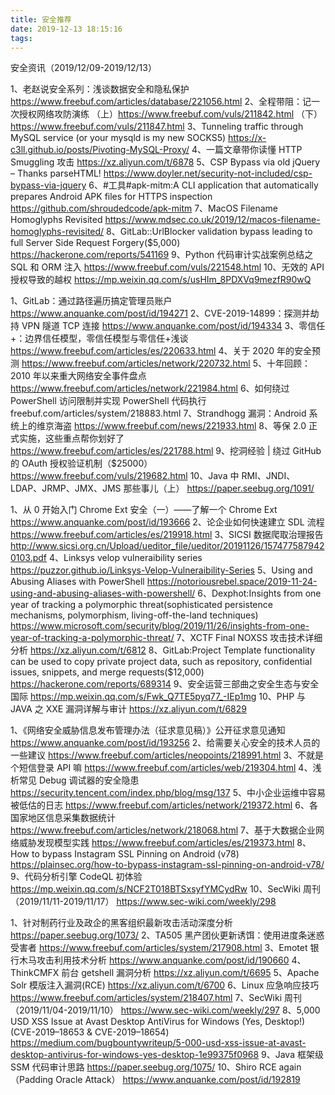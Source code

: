 ```yaml
---
title: 安全推荐
date: 2019-12-13 18:15:16
tags:
---
```


安全资讯（2019/12/09-2019/12/13）

1、老赵说安全系列：浅谈数据安全和隐私保护
https://www.freebuf.com/articles/database/221056.html
2、全程带阻：记一次授权网络攻防演练
（上）https://www.freebuf.com/vuls/211842.html
（下）https://www.freebuf.com/vuls/211847.html
3、Tunneling traffic through MySQL service (or your mysqld is my new SOCKS5)
https://x-c3ll.github.io/posts/Pivoting-MySQL-Proxy/
4、一篇文章带你读懂 HTTP Smuggling 攻击
https://xz.aliyun.com/t/6878
5、CSP Bypass via old jQuery – Thanks parseHTML!
https://www.doyler.net/security-not-included/csp-bypass-via-jquery
6、#工具#apk-mitm:A CLI application that automatically prepares Android APK files for HTTPS inspection
https://github.com/shroudedcode/apk-mitm
7、MacOS Filename Homoglyphs Revisited
https://www.mdsec.co.uk/2019/12/macos-filename-homoglyphs-revisited/
8、GitLab::UrlBlocker validation bypass leading to full Server Side Request Forgery(\$5,000)
https://hackerone.com/reports/541169
9、Python 代码审计实战案例总结之 SQL 和 ORM 注入
https://www.freebuf.com/vuls/221548.html
10、无效的 API 授权导致的越权
https://mp.weixin.qq.com/s/usHIm_8PDXVq9mezfR90wQ

1、GitLab：通过路径遍历搞定管理员账户
https://www.anquanke.com/post/id/194271
2、CVE-2019-14899：探测并劫持 VPN 隧道 TCP 连接
https://www.anquanke.com/post/id/194334
3、零信任+：边界信任模型，零信任模型与零信任+浅谈
https://www.freebuf.com/articles/es/220633.html
4、关于 2020 年的安全预测
https://www.freebuf.com/articles/network/220732.html
5、十年回顾：2010 年以来重大网络安全事件盘点
https://www.freebuf.com/articles/network/221984.html
6、如何绕过 PowerShell 访问限制并实现 PowerShell 代码执行
freebuf.com/articles/system/218883.html
7、Strandhogg 漏洞：Android 系统上的维京海盗
https://www.freebuf.com/news/221933.html
8、等保 2.0 正式实施，这些重点帮你划好了
https://www.freebuf.com/articles/es/221788.html
9、挖洞经验 | 绕过 GitHub 的 OAuth 授权验证机制（\$25000）
https://www.freebuf.com/vuls/219682.html
10、Java 中 RMI、JNDI、LDAP、JRMP、JMX、JMS 那些事儿（上）
https://paper.seebug.org/1091/

1、从 0 开始入门 Chrome Ext 安全（一）——了解一个 Chrome Ext
https://www.anquanke.com/post/id/193666
2、论企业如何快速建立 SDL 流程
https://www.freebuf.com/articles/es/219918.html
3、SICSI 数据爬取治理报告
http://www.sicsi.org.cn/Upload/ueditor_file/ueditor/20191126/1574775879420103.pdf
4、Linksys velop vulneraibility series
https://puzzor.github.io/Linksys-Velop-Vulneraibility-Series
5、Using and Abusing Aliases with PowerShell
https://notoriousrebel.space/2019-11-24-using-and-abusing-aliases-with-powershell/
6、Dexphot:Insights from one year of tracking a polymorphic threat(sophisticated persistence mechanisms, polymorphism, living-off-the-land techniques)
https://www.microsoft.com/security/blog/2019/11/26/insights-from-one-year-of-tracking-a-polymorphic-threat/
7、XCTF Final NOXSS 攻击技术详细分析
https://xz.aliyun.com/t/6812
8、GitLab:Project Template functionality can be used to copy private project data, such as repository, confidential issues, snippets, and merge requests(\$12,000)
https://hackerone.com/reports/689314
9、安全运营三部曲之安全生态与安全国际
https://mp.weixin.qq.com/s/Fwk_Q7TE5pyq77_-IEp1mg
10、PHP 与 JAVA 之 XXE 漏洞详解与审计
https://xz.aliyun.com/t/6829

1、《网络安全威胁信息发布管理办法（征求意见稿）》公开征求意见通知
https://www.anquanke.com/post/id/193256
2、给需要关心安全的技术人员的一些建议
https://www.freebuf.com/articles/neopoints/218991.html
3、不就是个短信登录 API 嘛
https://www.freebuf.com/articles/web/219304.html
4、浅析常见 Debug 调试器的安全隐患
https://security.tencent.com/index.php/blog/msg/137
5、中小企业运维中容易被低估的日志
https://www.freebuf.com/articles/network/219372.html
6、各国家地区信息采集数据统计
https://www.freebuf.com/articles/network/218068.html
7、基于大数据企业网络威胁发现模型实践
https://www.freebuf.com/articles/es/219373.html
8、How to bypass Instagram SSL Pinning on Android (v78)
https://plainsec.org/how-to-bypass-instagram-ssl-pinning-on-android-v78/
9、代码分析引擎 CodeQL 初体验
https://mp.weixin.qq.com/s/NCF2T018BTSxsyfYMCydRw
10、SecWiki 周刊（2019/11/11-2019/11/17）
https://www.sec-wiki.com/weekly/298

1、针对制药行业及政企的黑客组织最新攻击活动深度分析
https://paper.seebug.org/1073/
2、TA505 黑产团伙更新诱饵：使用进度条迷惑受害者
https://www.freebuf.com/articles/system/217908.html
3、Emotet 银行木马攻击利用技术分析
https://www.anquanke.com/post/id/190660
4、ThinkCMFX 前台 getshell 漏洞分析
https://xz.aliyun.com/t/6695
5、Apache Solr 模版注入漏洞(RCE)
https://xz.aliyun.com/t/6700
6、Linux 应急响应技巧
https://www.freebuf.com/articles/system/218407.html
7、SecWiki 周刊（2019/11/04-2019/11/10）
https://www.sec-wiki.com/weekly/297
8、5,000 USD XSS Issue at Avast Desktop AntiVirus for Windows (Yes, Desktop!)(CVE-2019–18653 & CVE-2019–18654)
https://medium.com/bugbountywriteup/5-000-usd-xss-issue-at-avast-desktop-antivirus-for-windows-yes-desktop-1e99375f0968
9、Java 框架级 SSM 代码审计思路
https://paper.seebug.org/1075/
10、Shiro RCE again（Padding Oracle Attack）
https://www.anquanke.com/post/id/192819
